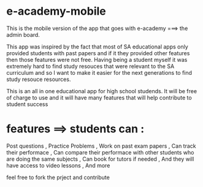 # e-academy-mobile
This is the mobile version of the app that goes with e-academy ===> the admin board.

This app was inspired by the fact that most of SA educational apps only provided students with past papers and if it they provided other features then those features were not free. Having being a student myself it was extremely hard to find study resouces that were relevant to the SA curriculum and so I want to make it easier for the next generations to find study resouce  resources.   

This is an all in one educational app for high school studends. It will be free of charge to use and it will have many features that will help contribute to student success

# features ==> students can :
Post questions , 
Practice Problems ,
Work on past exam papers ,
Can track their performace ,
Can compare their performace with other students who are doing the same subjects , 
Can book for tutors if needed , 
And they  will have access to video lessons , 
And more


feel free to fork the prject and contribute

